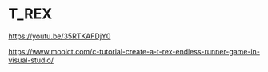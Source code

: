 # T_REX

https://youtu.be/35RTKAFDjY0

https://www.mooict.com/c-tutorial-create-a-t-rex-endless-runner-game-in-visual-studio/
